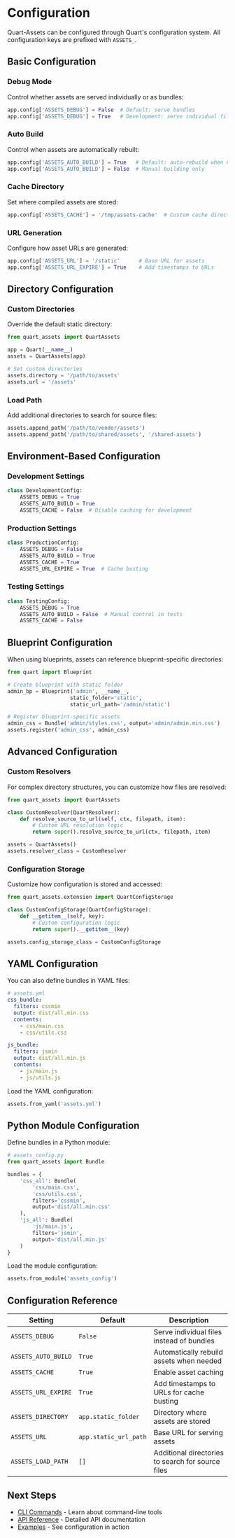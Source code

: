 # Configuration

Quart-Assets can be configured through Quart's configuration system. All
configuration keys are prefixed with `ASSETS_`.

## Basic Configuration

### Debug Mode

Control whether assets are served individually or as bundles:

```python
app.config['ASSETS_DEBUG'] = False  # Default: serve bundles
app.config['ASSETS_DEBUG'] = True   # Development: serve individual files
```

### Auto Build

Control when assets are automatically rebuilt:

```python
app.config['ASSETS_AUTO_BUILD'] = True   # Default: auto-rebuild when needed
app.config['ASSETS_AUTO_BUILD'] = False  # Manual building only
```

### Cache Directory

Set where compiled assets are stored:

```python
app.config['ASSETS_CACHE'] = '/tmp/assets-cache'  # Custom cache directory
```

### URL Generation

Configure how asset URLs are generated:

```python
app.config['ASSETS_URL'] = '/static'      # Base URL for assets
app.config['ASSETS_URL_EXPIRE'] = True    # Add timestamps to URLs
```

## Directory Configuration

### Custom Directories

Override the default static directory:

```python
from quart_assets import QuartAssets

app = Quart(__name__)
assets = QuartAssets(app)

# Set custom directories
assets.directory = '/path/to/assets'
assets.url = '/assets'
```

### Load Path

Add additional directories to search for source files:

```python
assets.append_path('/path/to/vendor/assets')
assets.append_path('/path/to/shared/assets', '/shared-assets')
```

## Environment-Based Configuration

### Development Settings

```python
class DevelopmentConfig:
    ASSETS_DEBUG = True
    ASSETS_AUTO_BUILD = True
    ASSETS_CACHE = False  # Disable caching for development
```

### Production Settings

```python
class ProductionConfig:
    ASSETS_DEBUG = False
    ASSETS_AUTO_BUILD = True
    ASSETS_CACHE = True
    ASSETS_URL_EXPIRE = True  # Cache busting
```

### Testing Settings

```python
class TestingConfig:
    ASSETS_DEBUG = True
    ASSETS_AUTO_BUILD = False  # Manual control in tests
    ASSETS_CACHE = False
```

## Blueprint Configuration

When using blueprints, assets can reference blueprint-specific directories:

```python
from quart import Blueprint

# Create blueprint with static folder
admin_bp = Blueprint('admin', __name__, 
                    static_folder='static',
                    static_url_path='/admin/static')

# Register blueprint-specific assets
admin_css = Bundle('admin/styles.css', output='admin/admin.min.css')
assets.register('admin_css', admin_css)
```

## Advanced Configuration

### Custom Resolvers

For complex directory structures, you can customize how files are resolved:

```python
from quart_assets import QuartAssets

class CustomResolver(QuartResolver):
    def resolve_source_to_url(self, ctx, filepath, item):
        # Custom URL resolution logic
        return super().resolve_source_to_url(ctx, filepath, item)

assets = QuartAssets()
assets.resolver_class = CustomResolver
```

### Configuration Storage

Customize how configuration is stored and accessed:

```python
from quart_assets.extension import QuartConfigStorage

class CustomConfigStorage(QuartConfigStorage):
    def __getitem__(self, key):
        # Custom configuration logic
        return super().__getitem__(key)

assets.config_storage_class = CustomConfigStorage
```

## YAML Configuration

You can also define bundles in YAML files:

```yaml
# assets.yml
css_bundle:
  filters: cssmin
  output: dist/all.min.css
  contents:
    - css/main.css
    - css/utils.css

js_bundle:
  filters: jsmin
  output: dist/all.min.js
  contents:
    - js/main.js
    - js/utils.js
```

Load the YAML configuration:

```python
assets.from_yaml('assets.yml')
```

## Python Module Configuration

Define bundles in a Python module:

```python
# assets_config.py
from quart_assets import Bundle

bundles = {
    'css_all': Bundle(
        'css/main.css',
        'css/utils.css',
        filters='cssmin',
        output='dist/all.min.css'
    ),
    'js_all': Bundle(
        'js/main.js',
        filters='jsmin',
        output='dist/all.min.js'
    )
}
```

Load the module configuration:

```python
assets.from_module('assets_config')
```

## Configuration Reference

| Setting | Default | Description |
|---------|---------|-------------|
| `ASSETS_DEBUG` | `False` | Serve individual files instead of bundles |
| `ASSETS_AUTO_BUILD` | `True` | Automatically rebuild assets when needed |
| `ASSETS_CACHE` | `True` | Enable asset caching |
| `ASSETS_URL_EXPIRE` | `True` | Add timestamps to URLs for cache busting |
| `ASSETS_DIRECTORY` | `app.static_folder` | Directory where assets are stored |
| `ASSETS_URL` | `app.static_url_path` | Base URL for serving assets |
| `ASSETS_LOAD_PATH` | `[]` | Additional directories to search for source files |

## Next Steps

- [CLI Commands](cli.md) - Learn about command-line tools
- [API Reference](api/environment.md) - Detailed API documentation
- [Examples](examples.md) - See configuration in action
